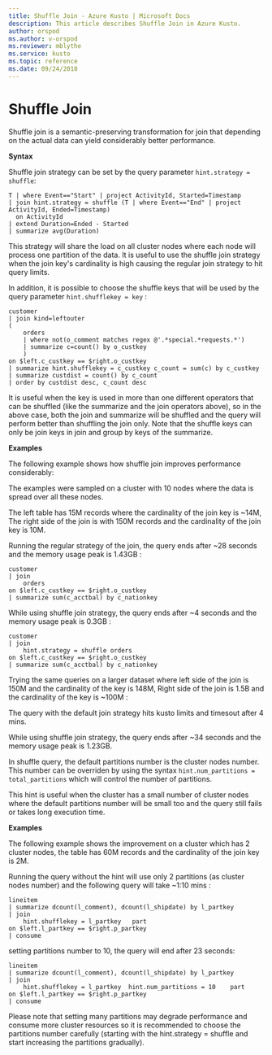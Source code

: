 ```yaml
---
title: Shuffle Join - Azure Kusto | Microsoft Docs
description: This article describes Shuffle Join in Azure Kusto.
author: orspod
ms.author: v-orspod
ms.reviewer: mblythe
ms.service: kusto
ms.topic: reference
ms.date: 09/24/2018
---
```

# Shuffle Join

Shuffle join is a semantic-preserving transformation for join that depending on the actual data can yield considerably better performance.

**Syntax**

Shuffle join strategy can be set by the query parameter `hint.strategy = shuffle`:

```kusto
T | where Event=="Start" | project ActivityId, Started=Timestamp
| join hint.strategy = shuffle (T | where Event=="End" | project ActivityId, Ended=Timestamp)
  on ActivityId
| extend Duration=Ended - Started
| summarize avg(Duration)
```

This strategy will share the load on all cluster nodes where each node will process one partition of the data.
It is useful to use the shuffle join strategy when the join key's cardinality is high causing the regular join strategy to hit query limits.

In addition, it is possible to choose the shuffle keys that will be used by the query parameter `hint.shufflekey = key` :

```kusto
customer
| join kind=leftouter 
(
    orders
	| where not(o_comment matches regex @'.*special.*requests.*')
    | summarize c=count() by o_custkey
	)
on $left.c_custkey == $right.o_custkey
| summarize hint.shufflekey = c_custkey c_count = sum(c) by c_custkey
| summarize custdist = count() by c_count
| order by custdist desc, c_count desc
```

It is useful when the key is used in more than one different operators that can be shuffled (like the summarize and the join operators above), so in the above case, both the join and summarize will be shuffled and the query will perform better than shuffling the join only.
Note that the shuffle keys can only be join keys in join and group by keys of the summarize.

**Examples**

The following example shows how shuffle join improves performance considerably:

The examples were sampled on a cluster with 10 nodes where the data is spread over all these nodes.

The left table has 15M records where the cardinality of the join key is ~14M, The right side of the join is with 150M records and the cardinality of the join key is 10M.

Running the regular strategy of the join, the query ends after ~28 seconds and the memory usage peak is 1.43GB :

```kusto
customer
| join
    orders
on $left.c_custkey == $right.o_custkey
| summarize sum(c_acctbal) by c_nationkey

```

While using shuffle join strategy, the query ends after ~4 seconds and the memory usage peak is 0.3GB :

```kusto
customer
| join
    hint.strategy = shuffle orders
on $left.c_custkey == $right.o_custkey
| summarize sum(c_acctbal) by c_nationkey

```

Trying the same queries on a larger dataset where left side of the join is 150M and the cardinality of the key is 148M, Right side of the join is 1.5B and the cardinality of the key is ~100M :

The query with the default join strategy hits kusto limits and timesout after 4 mins.

While using shuffle join strategy, the query ends after ~34 seconds and the memory usage peak is 1.23GB.

In shuffle query, the default partitions number is the cluster nodes number. This number can be overriden by using the syntax `hint.num_partitions = total_partitions` which will control the number of partitions.

This hint is useful when the cluster has a small number of cluster nodes where the default partitions number will be small too and the query still fails or takes long execution time.

**Examples**

The following example shows the improvement on a cluster which has 2 cluster nodes, the table has 60M records and the cardinality of the join key is 2M.

Running the query without the hint will use only 2 partitions (as cluster nodes number) and the following query will take ~1:10 mins :

```kusto
lineitem
| summarize dcount(l_comment), dcount(l_shipdate) by l_partkey
| join
    hint.shufflekey = l_partkey   part
on $left.l_partkey == $right.p_partkey
| consume

```

setting partitions number to 10, the query will end after 23 seconds: 

```kusto
lineitem
| summarize dcount(l_comment), dcount(l_shipdate) by l_partkey
| join
    hint.shufflekey = l_partkey  hint.num_partitions = 10    part
on $left.l_partkey == $right.p_partkey
| consume

```

Please note that setting many partitions may degrade performance and consume more cluster resources so it is recommended to choose the partitions number carefully (starting with the hint.strategy = shuffle and start increasing the partitions gradually).